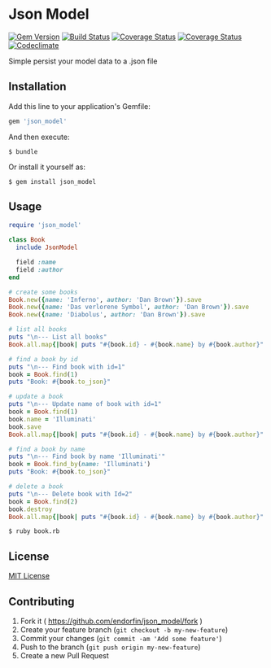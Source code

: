 # Json Model

[![Gem Version](https://badge.fury.io/rb/json_model.png)](http://badge.fury.io/rb/json_model)
[![Build Status](https://secure.travis-ci.org/endorfin/json_model.png?branch=master)](https://travis-ci.org/endorfin/json_model)
[![Coverage Status](https://coveralls.io/repos/endorfin/json_model/badge.svg)](https://coveralls.io/r/endorfin/json_model)
[![Coverage Status](https://coveralls.io/repos/endorfin/json_model/badge.svg)](https://coveralls.io/r/endorfin/json_model)
[![Codeclimate](https://d3s6mut3hikguw.cloudfront.net/github/endorfin/json_model/badges/gpa.svg)](https://codeclimate.com/github/endorfin/json_model)

Simple persist your model data to a .json file

## Installation

Add this line to your application's Gemfile:

```ruby
gem 'json_model'
```

And then execute:

    $ bundle

Or install it yourself as:

    $ gem install json_model

## Usage

```ruby
require 'json_model'

class Book
  include JsonModel

  field :name
  field :author
end

# create some books
Book.new({name: 'Inferno', author: 'Dan Brown'}).save
Book.new({name: 'Das verlorene Symbol', author: 'Dan Brown'}).save
Book.new({name: 'Diabolus', author: 'Dan Brown'}).save

# list all books
puts "\n--- List all books"
Book.all.map{|book| puts "#{book.id} - #{book.name} by #{book.author}" }

# find a book by id
puts "\n--- Find book with id=1"
book = Book.find(1)
puts "Book: #{book.to_json}"

# update a book
puts "\n--- Update name of book with id=1"
book = Book.find(1)
book.name = 'Illuminati'
book.save
Book.all.map{|book| puts "#{book.id} - #{book.name} by #{book.author}" }

# find a book by name
puts "\n--- Find book by name 'Illuminati'"
book = Book.find_by(name: 'Illuminati')
puts "Book: #{book.to_json}"

# delete a book
puts "\n--- Delete book with Id=2"
book = Book.find(2)
book.destroy
Book.all.map{|book| puts "#{book.id} - #{book.name} by #{book.author}" }
```

    $ ruby book.rb

## License

[MIT License][license]

[license]: https://github.com/endorfin/json_model/blob/master/MIT-LICENSE
[homepage]: https://github.com/endorfin/json_model

## Contributing

1. Fork it ( https://github.com/endorfin/json_model/fork )
2. Create your feature branch (`git checkout -b my-new-feature`)
3. Commit your changes (`git commit -am 'Add some feature'`)
4. Push to the branch (`git push origin my-new-feature`)
5. Create a new Pull Request
